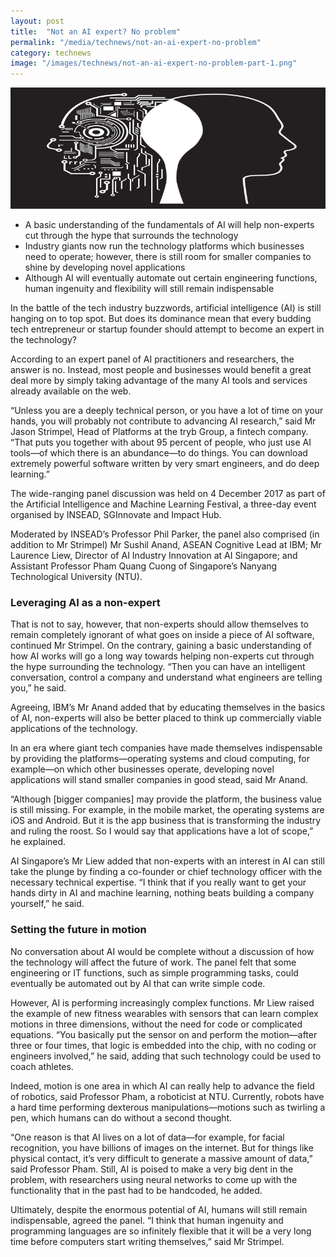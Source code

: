 ```yaml
---
layout: post
title:  "Not an AI expert? No problem"
permalink: "/media/technews/not-an-ai-expert-no-problem"
category: technews
image: "/images/technews/not-an-ai-expert-no-problem-part-1.png"
---
```


![not an AI expert? no problem](/images/technews/not-an-ai-expert-no-problem-part-1.png)

* A basic understanding of the fundamentals of AI will help non-experts cut through the hype that surrounds the technology
* Industry giants now run the technology platforms which businesses need to operate; however, there is still room for smaller companies to shine by developing novel applications
* Although AI will eventually automate out certain engineering functions, human ingenuity and flexibility will still remain indispensable 

In the battle of the tech industry buzzwords, artificial intelligence (AI) is still hanging on to top spot. But does its dominance mean that every budding tech entrepreneur or startup founder should attempt to become an expert in the technology? 

According to an expert panel of AI practitioners and researchers, the answer is no. Instead, most people and businesses would benefit a great deal more by simply taking advantage of the many AI tools and services already available on the web.

“Unless you are a deeply technical person, or you have a lot of time on your hands, you will probably not contribute to advancing AI research,” said Mr Jason Strimpel, Head of Platforms at the tryb Group, a fintech company. “That puts you together with about 95 percent of people, who just use AI tools—of which there is an abundance—to do things. You can download extremely powerful software written by very smart engineers, and do deep learning.”

The wide-ranging panel discussion was held on 4 December 2017 as part of the Artificial Intelligence and Machine Learning Festival, a three-day event organised by INSEAD, SGInnovate and Impact Hub. 

Moderated by INSEAD’s Professor Phil Parker, the panel also comprised (in addition to Mr Strimpel) Mr Sushil Anand, ASEAN Cognitive Lead at IBM; Mr Laurence Liew, Director of AI Industry Innovation at AI Singapore; and Assistant Professor Pham Quang Cuong of Singapore’s Nanyang Technological University (NTU). 

### **Leveraging AI as a non-expert**
That is not to say, however, that non-experts should allow themselves to remain completely ignorant of what goes on inside a piece of AI software, continued Mr Strimpel. On the contrary, gaining a basic understanding of how AI works will go a long way towards helping non-experts cut through the hype surrounding the technology. “Then you can have an intelligent conversation, control a company and understand what engineers are telling you,” he said. 

Agreeing, IBM’s Mr Anand added that by educating themselves in the basics of AI, non-experts will also be better placed to think up commercially viable applications of the technology. 

In an era where giant tech companies have made themselves indispensable by providing the platforms—operating systems and cloud computing, for example—on which other businesses operate, developing novel applications will stand smaller companies in good stead, said Mr Anand. 

“Although [bigger companies] may provide the platform, the business value is still missing. For example, in the mobile market, the operating systems are iOS and Android. But it is the app business that is transforming the industry and ruling the roost. So I would say that applications have a lot of scope,” he explained. 

AI Singapore’s Mr Liew added that non-experts with an interest in AI can still take the plunge by finding a co-founder or chief technology officer with the necessary technical expertise. “I think that if you really want to get your hands dirty in AI and machine learning, nothing beats building a company yourself,” he said.  

### **Setting the future in motion**
No conversation about AI would be complete without a discussion of how the technology will affect the future of work. The panel felt that some engineering or IT functions, such as simple programming tasks, could eventually be automated out by AI that can write simple code. 

However, AI is performing increasingly complex functions. Mr Liew raised the example of new fitness wearables with sensors that can learn complex motions in three dimensions, without the need for code or complicated equations. “You basically put the sensor on and perform the motion—after three or four times, that logic is embedded into the chip, with no coding or engineers involved,” he said, adding that such technology could be used to coach athletes. 

Indeed, motion is one area in which AI can really help to advance the field of robotics, said Professor Pham, a roboticist at NTU. Currently, robots have a hard time performing dexterous manipulations—motions such as twirling a pen, which humans can do without a second thought. 

“One reason is that AI lives on a lot of data—for example, for facial recognition, you have billions of images on the internet. But for things like physical contact, it’s very difficult to generate a massive amount of data,” said Professor Pham. Still, AI is poised to make a very big dent in the problem, with researchers using neural networks to come up with the functionality that in the past had to be handcoded, he added. 

Ultimately, despite the enormous potential of AI, humans will still remain indispensable, agreed the panel. “I think that human ingenuity and programming languages are so infinitely flexible that it will be a very long time before computers start writing themselves,” said Mr Strimpel.


